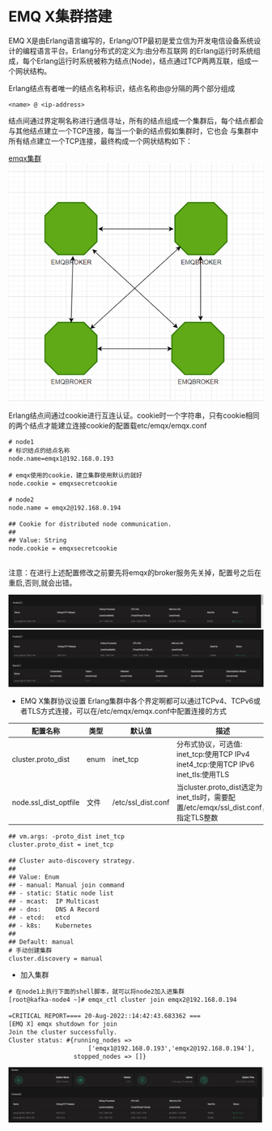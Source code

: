 # EMQ X集群搭建

EMQ X是由Erlang语言编写的，Erlang/OTP最初是爱立信为开发电信设备系统设计的编程语言平台。Erlang分布式的定义为:由分布互联网
的Erlang运行时系统组成，每个Erlang运行时系统被称为结点(Node)，结点通过TCP两两互联，组成一个网状结构。
    
Erlang结点有者唯一的结点名称标识，结点名称由@分隔的两个部分组成
```shell script
<name> @ <ip-address>
``` 
结点间通过界定啊名称进行通信寻址，所有的结点组成一个集群后，每个结点都会与其他结点建立一个TCP连接，每当一个新的结点假如集群时，它也会
与集群中所有结点建立一个TCP连接，最终构成一个网状结构如下：

[emqx集群](https://app.diagrams.net/#Hchenanddom%2FCharts%2Fmain%2Frepo%2Femqx%E9%9B%86%E7%BE%A4%E6%90%AD%E5%BB%BA.drawio)
![emqx集群](./files/EMQ_CLUSTER-1.PNG)   


Erlang结点间通过cookie进行互连认证。cookie时一个字符串，只有cookie相同的两个结点才能建立连接cookie的配置载etc/emqx/emqx.conf
```shell script
# node1
# 标识结点的结点名称
node.name=emqx1@192.168.0.193

# emqx使用的cookie，建立集群使用默认的就好
node.cookie = emqxsecretcookie

# node2
node.name = emqx2@192.168.0.194

## Cookie for distributed node communication.
##
## Value: String
node.cookie = emqxsecretcookie


```
注意：在进行上述配置修改之前要先将emqx的broker服务先关掉，配置号之后在重启,否则,就会出错。

![node1](./files/EMQ_CLUSTER-2.PNG)
![node2](./files/EMQ_CLUSTER-3.PNG)


* EMQ X集群协议设置
 Erlang集群中各个界定啊都可以通过TCPv4、TCPv6或者TLS方式连接，可以在/etc/emqx/emqx.conf中配置连接的方式
 
 |配置名称|类型|默认值|描述|
 | ---- | ---- | ---- | ---- |
 |cluster.proto_dist|enum|inet_tcp|分布式协议，可选值: inet_tcp:使用TCP IPv4 inet4_tcp:使用TCP IPv6 inet_tls:使用TLS|
 |node.ssl_dist_optfile|文件|/etc/ssl_dist.conf|当cluster.proto_dist选定为inet_tls时，需要配置/etc/emqx/ssl_dist.conf，指定TLS整数|


```shell script
## vm.args: -proto_dist inet_tcp
cluster.proto_dist = inet_tcp

## Cluster auto-discovery strategy.
##
## Value: Enum
## - manual: Manual join command
## - static: Static node list
## - mcast:  IP Multicast
## - dns:    DNS A Record
## - etcd:   etcd
## - k8s:    Kubernetes
##
## Default: manual
# 手动创建集群
cluster.discovery = manual

```

* 加入集群
```shell script
# 在node1上执行下面的shell脚本，就可以将node2加入进集群
[root@kafka-node4 ~]# emqx_ctl cluster join emqx2@192.168.0.194

=CRITICAL REPORT==== 20-Aug-2022::14:42:43.683362 ===
[EMQ X] emqx shutdown for join
Join the cluster successfully.
Cluster status: #{running_nodes =>
                      ['emqx1@192.168.0.193','emqx2@192.168.0.194'],
                  stopped_nodes => []}

```

![cluster](./files/EMQ_CLUSTER-4.PNG)


































































































































































































